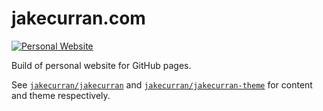 # jakecurran.com

[![Personal Website](https://img.shields.io/website-up-down-green-red/https/jakecurran.com.svg?label=jakecurran.com)][url]

Build of personal website for GitHub pages.

See [`jakecurran/jakecurran`][content] and [`jakecurran/jakecurran-theme`][theme]
for content and theme respectively.

[content]: https://github.com/jakecurran/jakecurran
[domain]: jakecurran.com
[theme]: https://github.com/jakecurran/jakecurran-theme
[url]: https://jakecurran.com

